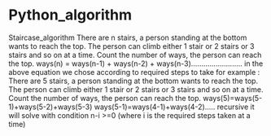 # Python_algorithm
Staircase_algorithm
There are n stairs, a person standing at the bottom wants to reach the top. The person can climb either 1 stair or 2 stairs or 3 stairs and so on  at a time. Count the number of ways, the person can reach the top.
ways(n) = ways(n-1) + ways(n-2) + ways(n-3).........................
in the above equation we chose according to required steps to take
for example : There are 5 stairs, a person standing at the bottom wants to reach the top. The person can climb either 1 stair or 2 stairs or 3 stairs and so on  at a time. Count the number of ways, the person can reach the top.
ways(5)=ways(5-1)+ways(5-2)+ways(5-3)
ways(5-1)=ways(4-1)+ways(4-2).....
recursive it will solve with condition n-i >=0 (where i is the required steps taken at a time)
